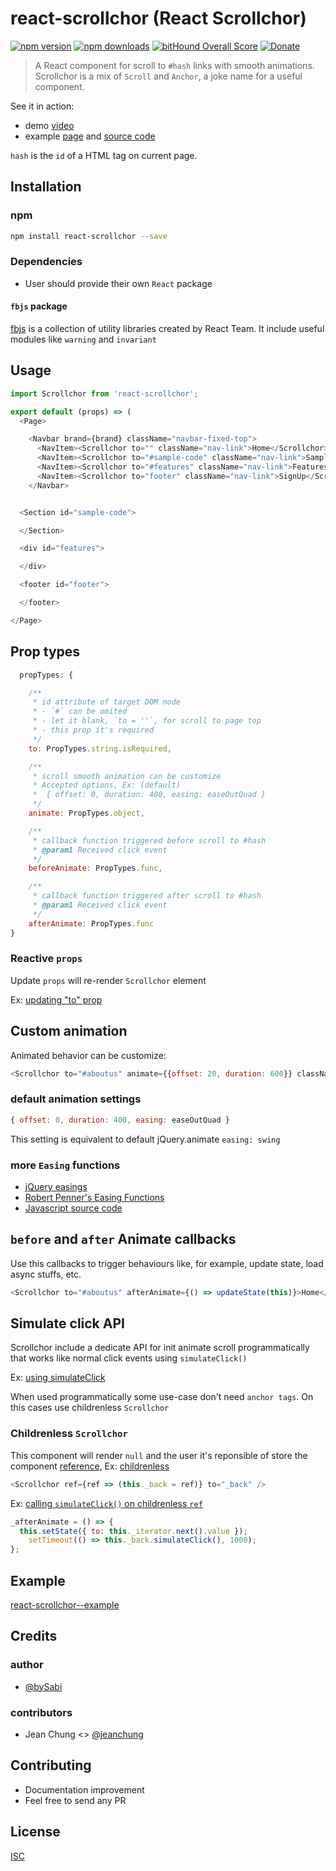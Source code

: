 # react-scrollchor (React Scrollchor)

[![npm version](https://badge.fury.io/js/react-scrollchor.svg)](https://badge.fury.io/js/react-scrollchor)
[![npm downloads](https://img.shields.io/npm/dm/react-scrollchor.svg?style=flat-square)](https://www.npmjs.com/package/react-scrollchor)
[![bitHound Overall Score](https://www.bithound.io/github/bySabi/react-scrollchor/badges/score.svg)](https://www.bithound.io/github/bySabi/react-scrollchor)
[![Donate](https://img.shields.io/badge/$-support-green.svg?style=flat-square)](https://paypal.me/bySabi/10)

> A React component for scroll to `#hash` links with smooth animations.
> Scrollchor is a mix of `Scroll` and `Anchor`, a joke name for a useful component.

See it in action:
* demo [video](https://github.com/bySabi/react-scrollchor/blob/example/demo/scrollchor.webm?raw=true)
* example [page](https://bySabi.github.com/react-scrollchor/) and [source code](https://github.com/bySabi/react-scrollchor/tree/example)


`hash` is the `id` of a HTML tag on current page.



## Installation

### npm

```bash
npm install react-scrollchor --save
```

### Dependencies
* User should provide their own `React` package


#### `fbjs` package
[fbjs](https://www.npmjs.com/package/fbjs) is a collection of utility libraries created by React Team. It include useful modules like `warning` and `invariant`


## Usage

```js
import Scrollchor from 'react-scrollchor';
```
```js
export default (props) => (
  <Page>

    <Navbar brand={brand} className="navbar-fixed-top">
      <NavItem><Scrollchor to="" className="nav-link">Home</Scrollchor></NavItem>
      <NavItem><Scrollchor to="#sample-code" className="nav-link">Sample</Scrollchor></NavItem>
      <NavItem><Scrollchor to="#features" className="nav-link">Features</Scrollchor></NavItem>
      <NavItem><Scrollchor to="footer" className="nav-link">SignUp</Scrollchor></NavItem>
    </Navbar>


  <Section id="sample-code">

  </Section>

  <div id="features">

  </div>

  <footer id="footer">

  </footer>

</Page>
```

## Prop types
```js
  propTypes: {

    /**
     * id attribute of target DOM node
     * - `#` can be omited
     * - let it blank, `to = ''`, for scroll to page top
     * - this prop it's required
     */
    to: PropTypes.string.isRequired,

    /**
     * scroll smooth animation can be customize
     * Accepted options, Ex: (default)
     *  { offset: 0, duration: 400, easing: easeOutQuad }
     */
    animate: PropTypes.object,

    /**
     * callback function triggered before scroll to #hash
     * @param1 Received click event
     */
    beforeAnimate: PropTypes.func,

    /**
     * callback function triggered after scroll to #hash
     * @param1 Received click event
     */
    afterAnimate: PropTypes.func
}
```
### Reactive `props`
Update `props` will re-render `Scrollchor` element

Ex: [updating  "to" prop](https://github.com/bySabi/react-scrollchor/blob/example/src/App.js#L28)

## Custom animation

Animated behavior can be customize:

```js
<Scrollchor to="#aboutus" animate={{offset: 20, duration: 600}} className="nav-link">Home</Scrollchor>
```

### default animation settings
```js
{ offset: 0, duration: 400, easing: easeOutQuad }
```
This setting is equivalent to default jQuery.animate `easing: swing`

### more `Easing` functions

* [jQuery easings](http://api.jqueryui.com/easings/)
* [Robert Penner's Easing Functions](http://robertpenner.com/easing/)
* [Javascript source code](https://github.com/danro/jquery-easing/blob/master/jquery.easing.js)


## `before` and `after` Animate callbacks
Use this callbacks to trigger behaviours like, for example, update state, load async stuffs, etc.
```js
<Scrollchor to="#aboutus" afterAnimate={() => updateState(this)}>Home</Scrollchor>
```

## Simulate click API
Scrollchor include a dedicate API for init animate scroll programmatically that works like normal click events using `simulateClick()`

Ex: [using simulateClick](https://github.com/bySabi/react-scrollchor/blob/example/src/App.js#L17)

When used programmatically some use-case don't need `anchor tags`. On this cases use childrenless `Scrollchor`

### Childrenless  `Scrollchor`
This component will render `null` and the user it's reponsible of store the component [reference](https://facebook.github.io/react/docs/refs-and-the-dom.html), Ex: [childrenless](https://github.com/bySabi/react-scrollchor/blob/example/src/App.js#L24)
```js
<Scrollchor ref={ref => (this._back = ref)} to="_back" />
```
Ex: [calling `simulateClick()` on childrenless `ref`](https://github.com/bySabi/react-scrollchor/blob/example/src/App.js#L17)
```js
_afterAnimate = () => {
  this.setState({ to: this._iterator.next().value });
    setTimeout(() => this._back.simulateClick(), 1000);
};
```

## Example

[react-scrollchor--example](https://github.com/bySabi/react-scrollchor/tree/example)

## Credits

### author
* [@bySabi](https://github.com/bySabi)

### contributors
* Jean Chung <> [@jeanchung](https://github.com/jeanchung)

## Contributing

* Documentation improvement
* Feel free to send any PR

## License

[ISC][isc-license]

[isc-license]:./LICENSE
